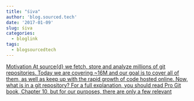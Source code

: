```yaml
---
title: "śiva"
author: 'blog.sourced.tech'
date: '2017-01-09'
slug: śiva
categories:
  - bloglink
tags:
  - blogsourcedtech
---
```


[Motivation At source{d} we fetch, store and analyze millions of git repositories. Today we are covering ~16M and our goal is to cover all of them, as well as keep up with the rapid growth of code hosted online. Now, what is in a git repository? For a full explanation, you should read Pro Git book, Chapter 10, but for our purposes, there are only a few relevant<i class="fas fa-external-link-alt"></i>](https://blog.sourced.tech//blog.sourced.tech/post/siva/)

